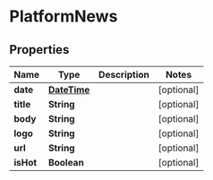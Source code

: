 # PlatformNews

## Properties
Name | Type | Description | Notes
------------ | ------------- | ------------- | -------------
**date** | [**DateTime**](DateTime.md) |  |  [optional]
**title** | **String** |  |  [optional]
**body** | **String** |  |  [optional]
**logo** | **String** |  |  [optional]
**url** | **String** |  |  [optional]
**isHot** | **Boolean** |  |  [optional]
